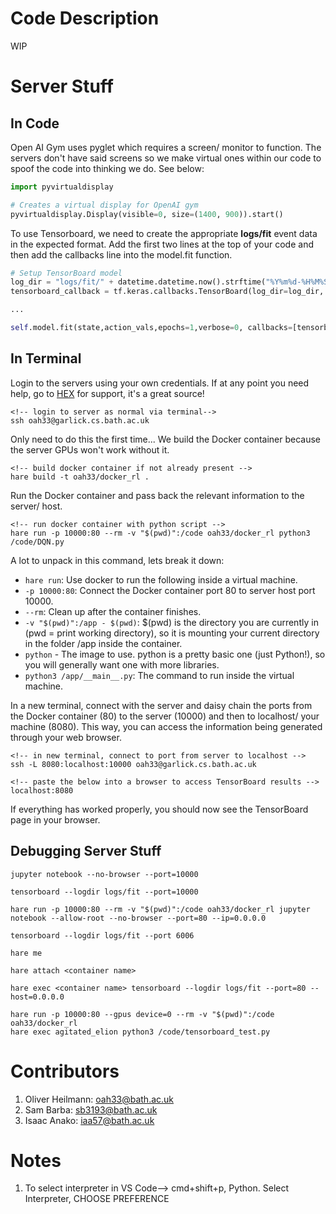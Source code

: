 # Code Description
WIP

# Server Stuff

## In Code
Open AI Gym uses pyglet which requires a screen/ monitor to function. The servers don't have said screens so we make virtual ones within our code to spoof the code into thinking we do. See below:

```python
import pyvirtualdisplay

# Creates a virtual display for OpenAI gym
pyvirtualdisplay.Display(visible=0, size=(1400, 900)).start()
```

To use Tensorboard, we need to create the appropriate **logs/fit** event data in the expected format. Add the first two lines at the top of your code and then add the callbacks line into the model.fit function.
```python
# Setup TensorBoard model
log_dir = "logs/fit/" + datetime.datetime.now().strftime("%Y%m%d-%H%M%S")
tensorboard_callback = tf.keras.callbacks.TensorBoard(log_dir=log_dir, histogram_freq=1)

...

self.model.fit(state,action_vals,epochs=1,verbose=0, callbacks=[tensorboard_callback])  # note TensorBoard callback!
```


## In Terminal
Login to the servers using your own credentials. If at any point you need help, go to [HEX](https://hex.cs.bath.ac.uk/) for support, it's a great source!
```text
<!-- login to server as normal via terminal-->
ssh oah33@garlick.cs.bath.ac.uk
```

Only need to do this the first time... We build the Docker container because the server GPUs won't work without it.
```text
<!-- build docker container if not already present -->
hare build -t oah33/docker_rl .
```

Run the Docker container and pass back the relevant information to the server/ host.
```text
<!-- run docker container with python script -->
hare run -p 10000:80 --rm -v "$(pwd)":/code oah33/docker_rl python3 /code/DQN.py
```
A lot to unpack in this command, lets break it down:
* ```hare run```: Use docker to run the following inside a virtual machine.
* ```-p 10000:80```: Connect the Docker container port 80 to server host port 10000.
* ```--rm```: Clean up after the container finishes.
* ```-v "$(pwd)":/app - $(pwd)```: $(pwd) is the directory you are currently in (pwd = print working directory), so it is mounting your current directory in the folder /app inside the container.
* ```python``` - The image to use. python is a pretty basic one (just Python!), so you will generally want one with more libraries.
* ```python3 /app/__main__.py```: The command to run inside the virtual machine. 

In a new terminal, connect with the server and daisy chain the ports from the Docker container (80) to the server (10000) and then to localhost/ your machine (8080). This way, you can access the information being generated through your web browser.
```text
<!-- in new terminal, connect to port from server to localhost -->
ssh -L 8080:localhost:10000 oah33@garlick.cs.bath.ac.uk

<!-- paste the below into a browser to access TensorBoard results -->
localhost:8080
```

If everything has worked properly, you should now see the TensorBoard page in your browser.


## Debugging Server Stuff
```text
jupyter notebook --no-browser --port=10000

tensorboard --logdir logs/fit --port=10000

hare run -p 10000:80 --rm -v "$(pwd)":/code oah33/docker_rl jupyter notebook --allow-root --no-browser --port=80 --ip=0.0.0.0

tensorboard --logdir logs/fit --port 6006

hare me

hare attach <container name>

hare exec <container name> tensorboard --logdir logs/fit --port=80 --host=0.0.0.0

hare run -p 10000:80 --gpus device=0 --rm -v "$(pwd)":/code oah33/docker_rl
hare exec agitated_elion python3 /code/tensorboard_test.py

```

# Contributors
1) Oliver Heilmann: oah33@bath.ac.uk
2) Sam Barba: sb3193@bath.ac.uk
3) Isaac Anako: iaa57@bath.ac.uk

# Notes
1) To select interpreter in VS Code--> cmd+shift+p, Python. Select Interpreter, CHOOSE PREFERENCE
